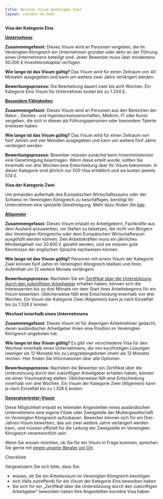 ```yaml
---
title: Welches Visum benötigen Sie?
layout: content-de.html
---
```


**Visa der Kategorie Eins**

[**Unternehmer**](https://www.gov.uk/tier-1-entrepreneur)

**Zusammengefasst:** Dieses Visum wird an Personen vergeben, die im Vereinigten Königreich ein Unternehmen gründen oder aktiv an der Führung eines Unternehmens beteiligt sind. Jeder Bewerber muss über mindestens 50.000 £ Investitionskapital verfügen.

**Wie lange ist das Visum gültig?** Das Visum wird für einen Zeitraum von 40 Monaten ausgegeben und kann um weitere zwei Jahre verlängert werden.

**Bewerbungsprozess:** Die Bearbeitung dauert zwei bis acht Wochen. Ein Kategorie Eins Visum für Unternehmer kostet bis zu 1.204 £.

[**Besondere Fähigkeiten**](https://www.gov.uk/tier-1-exceptional-talent)

**Zusammengefasst:** Dieses Visum wird an Personen aus den Bereichen der Natur-, Geistes- und Ingenieurswissenschaften, Medizin, IT oder Kunst vergeben, die sich in diesen als Führungspersonen oder besondere Talente erwiesen haben.

**Wie lange ist das Visum gültig?** Das Visum wird für einen Zeitraum von fünf Jahren und vier Monaten ausgegeben und kann um weitere fünf Jahre verlängert werden.

**Bewerbungsprozess:** Bewerber müssen zunächst beim Innenministerium eine Genehmigung beantragen. Wenn diese erteilt wurde, sollten Sie innerhalb von drei Wochen eine Entscheidung über Ihr Visum bekommen. In dieser Kategorie sind jährlich nur 500 Visa erhältlich und sie kosten jeweils 574 £.

**Visa der Kategorie Zwei**

Um jemanden außerhalb des Europäischen Wirtschaftsraums oder der Schweiz im Vereinigten Königreich zu beschäftigen, benötigt Ihr Unternehmen eine spezielle Genehmigung. Mehr dazu finden Sie [hier](https://www.gov.uk/uk-visa-sponsorship-employers/overview).

[**Allgemein**](https://www.gov.uk/tier-2-general)

**Zusammengefasst:** Dieses Visum erlaubt es Arbeitgebern, Fachkräfte aus dem Ausland anzuwerben, um Stellen zu besetzen, die nicht von Bürgern des Vereinigten Königreichs oder dem Europäischen Wirtschaftsraum ausgefüllt werden können. Den Arbeitskräften muss ein jährliches Mindestgehalt von 20.800 £ gezahlt werden, und sie müssen gute Kenntnisse der englischen Sprache nachweisen können.

**Wie lange ist das Visum gültig?** Personen mit einem Visum der Kategorie Zwei können fünf Jahre im Vereinigten Königreich bleiben und Ihren Aufenthalt um 12 weitere Monate verlängern.

**Bewerbungsprozess:** Nachdem Sie ein [Zertifikat über die Unterstützung durch den zukünftigen Arbeitgeber](https://www.gov.uk/uk-visa-sponsorship-employers/sponsorship-certificates) erhalten haben, können sich die Interessenten bis zu drei Monate vor dem Start ihres Arbeitsbeginns für ein Visum bewerben. Üblicherweise fällt eine Entscheidung innerhalb von drei Wochen. Ein Visum der Kategorie Zwei (Allgemein) kann je nach Einzelfall bis zu 1.328 £ kosten.

**Wechsel innerhalb eines Unternehmens** 

**Zusammengefasst:** Dieses Visum ist für diejenigen Arbeitnehmer gedacht, deren ausländischer Arbeitgeber ihnen eine Position im Vereinigten Königreich angeboten hat.

**Wie lange ist das Visum gültig?** Es gibt vier verschiedene Visa für den Wechsel innerhalb eines Unternehmens, die von kurzfristigen Lösungen (weniger als 12 Monate) bis zu Langzeitangeboten (mehr als 12 Monate) reichen. Hier finden Sie Informationen über alle Optionen.

**Bewerbungsprozess:** Nachdem die Bewerber ein Zertifikat über die Unterstützung durch den zukünftigen Arbeitgeber erhalten haben, können sie einen Visumsantrag stellen. Üblicherweise fällt eine Entscheidung innerhalb von drei Wochen. Ein Visum der Kategorie Zwei (Allgemein) kann je nach Einzelfall bis zu 1.328 £ kosten.

[**Generalvertreter-Visum**](https://www.gov.uk/representative-overseas-business)

Diese Möglichkeit erlaubt es leitenden Angestellten eines ausländischen Unternehmens eine eigene Filiale oder Zweigstelle der Muttergesellschaft im Vereinigten Königreich aufzubauen. Bewerber können sich für ein Drei-Jahres-Visum bewerben, das um zwei weitere Jahre verlängert werden kann, und müssen offiziell für die Leitung der Zweigstelle im Vereinigten Königreich verantwortlich sein.


Wenn Sie wissen möchten, ob Sie für ein Visum in Frage kommen, sprechen Sie gerne mit [einem unserer Berater vor Ort](https://www.contactus.ukti.gov.uk/enquiry/topic).

Checkliste

Vergewissern Sie sich bitte, dass Sie:

-	wissen, ob Sie ein Arbeitsvisum im Vereinigten Königreich benötigen
-	sich (falls zutreffend) für ein Visum der Kategorie Eins beworben haben
-	Sie sich für ein „Zertifikat über die Unterstützung durch den zukünftigen Arbeitgeber“ beworben haben
Ihre Angestellten korrekte Visa haben